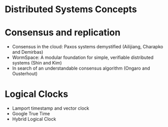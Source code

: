 Distributed Systems Concepts
============================

# Consensus and replication

+ Consensus in the cloud: Paxos systems demystified (Ailijiang, Charapko and Demirbas)
+ WormSpace: A modular foundation for simple, verifiable distributed systems (Shin and Kim)
+ In search of an understandable consensus algorithm (Ongaro and Ousterhout)

# Logical Clocks

+ Lamport timestamp and vector clock
+ Google True Time
+ Hybrid Logical Clock

